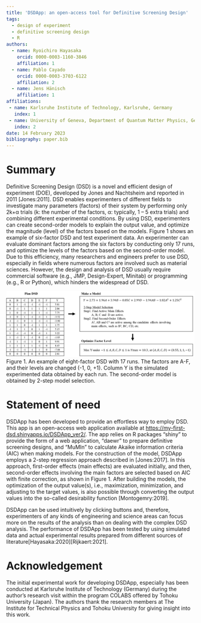 ```yaml
---
title: 'DSDApp: an open-access tool for Definitive Screening Design'
tags:
  - design of experiment
  - definitive screening design
  - R
authors:
  - name: Ryoichiro Hayasaka
    orcid: 0000-0003-1160-3846
    affiliation: 1
  - name: Pablo Cayado
    orcid: 0000-0003-3703-6122
    affiliation: 2
  - name: Jens Hänisch
    affiliation: 1
affiliations:
 - name: Karlsruhe Institute of Technology, Karlsruhe, Germany
   index: 1
 - name: University of Geneva, Department of Quantum Matter Physics, Geneva, Switzerland
   index: 2
date: 14 February 2023
bibliography: paper.bib
---
```



# Summary
Definitive Screening Design (DSD) is a novel and efficient design of experiment (DOE), developed by Jones and Nachtsheim and reported in 2011 [Jones:2011]. DSD enables experimenters of different fields to investigate many parameters (factors) of their system by performing only 2k+α trials (k: the number of the factors, α: typically, 1 – 5 extra trials) and combining different experimental conditions. By using DSD, experimenters can create second-order models to explain the output value, and optimize the magnitude (level) of the factors based on the models. Figure 1 shows an example of six-factor DSD and test experiment data. An experimenter can evaluate dominant factors among the six factors by conducting only 17 runs, and optimize the levels of the factors based on the second-order model. Due to this efficiency, many researchers and engineers prefer to use DSD, especially in fields where numerous factors are involved such as material sciences. However, the design and analysis of DSD usually require commercial software (e.g., JMP, Design-Expert, Minitab) or programming (e.g., R or Python), which hinders the widespread of DSD.

![Figure1](image/fig1.png)
Figure 1. An example of eight-factor DSD with 17 runs. The factors are A-F, and their levels are changed (-1, 0, +1). Column Y is the simulated experimented data obtained by each run. The second-order model is obtained by 2-step model selection.


# Statement of need
DSDApp has been developed to provide an effortless way to employ DSD. This app is an open-access web application available at https://my-first-dsd.shinyapps.io/DSDApp_ver2/. The app relies on R packages “shiny” to provide the form of a web application, “daewr” to prepare definitive screening designs, and “MuMIn” to calculate Akaike information criteria (AIC) when making models. 
For the construction of the model, DSDApp employs a 2-step regression approach described in [Jones:2017]. In this approach, first-order effects (main effects) are evaluated initially, and then, second-order effects involving the main factors are selected based on AIC with finite correction, as shown in Figure 1. After building the models, the optimization of the output value(s), i.e., maximization, minimization, and adjusting to the target values, is also possible through converting the output values into the so-called desirability function [Montogemry:2019].

DSDApp can be used intuitively by clicking buttons and, therefore, experimenters of any kinds of engineering and science areas can focus more on the results of the analysis than on dealing with the complex DSD analysis. The performance of DSDApp has been tested by using simulated data and actual experimental results prepared from different sources of literature[Hayasaka:2020][Rijkaert:2021].


# Acknowledgement
The initial experimental work for developing DSDApp, especially has been conducted at Karlsruhe Institute of Technology (Germany) during the author’s research visit within the program COLABS offered by Tohoku University (Japan). The authors thank the research members at The Institute for Technical Physics and Tohoku University for giving insight into this work.